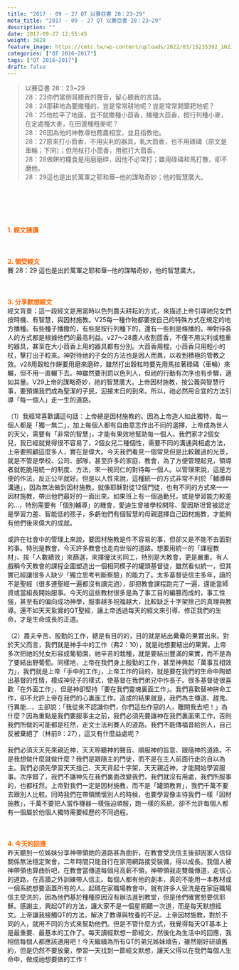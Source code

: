 ```yaml
---
title: "2017 - 09 - 27 QT 以賽亞書 28：23~29"
meta_title: "2017 - 09 - 27 QT 以賽亞書 28：23~29"
description: ""
date: 2017-09-27 12:55:45
weight: 3828
feature_image: https://cmtc.tw/wp-content/uploads/2022/03/15235392_10211799862337740_180693556567566654_o-1.webp
categories: ["QT 2016~2017"]
tags: ["QT 2016~2017"]
draft: false
---
```


<blockquote>以賽亞書 28：23~29<br />
28：23你們當側耳聽我的聲音，留心聽我的言語。<br />
28：24那耕地為要撒種的，豈是常常耕地呢？豈是常常開墾耙地呢？<br />
28：25他拉平了地面，豈不就撒種小茴香，播種大茴香，按行列種小麥，在定處種大麥，在田邊種粗麥呢？<br />
28：26因為他的神教導他務農相宜，並且指教他。<br />
28：27原來打小茴香，不用尖利的器具，軋大茴香，也不用碌碡（原文是車輪；下同）；但用杖打小茴香，用棍打大茴香。<br />
28：28做餅的糧食是用磨磨碎，因他不必常打；雖用碌碡和馬打散，卻不磨他。<br />
28：29這也是出於萬軍之耶和華─他的謀略奇妙；他的智慧廣大。</blockquote><br />
&nbsp;<br />
<br />
&nbsp;<br />
<br />
<span style="color: #ff6600;"><strong>1. </strong><strong>經文誦讀</strong></span><br />
<br />
<span style="color: #ff6600;"><strong> </strong></span><br />
<br />
<span style="color: #ff6600;"><strong>2. </strong><strong>領受經文<br />
</strong></span>賽 28：29 這也是出於萬軍之耶和華─他的謀略奇妙，他的智慧廣大。<br />
<br />
&nbsp;<br />
<br />
<span style="color: #ff6600;"><strong>3. 分享默想經文<br />
</strong></span>經文背景：這一段經文是用當時以色列農夫耕耘的方式，來描述上帝引導祂兒女們按時機、有智慧，與因材施教。V25每一種作物都要按自己的特殊方式在規定的地方播種。有些種子播撒的，有些是按行列種下的，還有一些則是條播的。神對待各人的方式都是根據他們的最高利益。v27～28農人收割茴香，不僅不用尖利或粗重的器具，甚至在大小茴香上用的器具都有分別。大茴香用棍，小茴香只用輕小的杖，擊打出子粒來。神對待祂的子女的方法也是因人而異，以收到積極的管教之效。v28用穀粒作餅要用磨來磨碎，雖然打出穀粒時要先用馬拉著碌碡（車輪）來輾，但不用一直輾下去。神雖然要刑罰以色列人，但祂的行動有次序也有步驟，適如其量。V29上帝的謀略奇妙，祂的智慧廣大。上帝因材施教，按公義與智慧行事，要預備我們成為聖潔的子民，迎接末日的到來。所以，祂必然用合宜的方法引導「每一個人」走一生的道路。<br />
<br />
（1）我經常喜歡講這句話：上帝總是因材施教的。因為上帝造人如此獨特，每一個人都是「獨一無二」，加上每個人都有自由意志作出不同的選擇，上帝成為世人的天父，需要有「非常的智慧」，才能有果效地幫助每一個人。我們家才2個女兒，我已經就覺得很不容易了，2個女兒二種個性，需要不同的溝通與相處方法，上帝要照顧這麼多人，實在是偉大。今天我們看見一個常見但是比較難過的光景，就是不管是學校、公司、部隊，甚至許多的家庭、教會，為了方便管理起見，領導者就乾脆用統一的制度、方法，來一視同仁的對待每一個人。以管理來說，這是方便的作法，反正公平就好。但是以人性來說，這種統一的方式非常不利於「輔導與溝通」，因為無法做到因材施教。就像耶穌對徒12個門徒，也有不同的方式來一一因材施教，帶出他們最好的一面出來。如果班上有一個過動兒，或是學習能力較差的…，特別需要有「個別輔導」的機會，愛迪生曾被學校開除、愛因斯坦曾被認定是學習力差、智能低的孩子，多虧他們有個智慧的母親選擇自己因材施教，才能夠有他們後來偉大的成就。<br />
<br />
或許在社會中的管理上來說，要因材施教是件不容易的事，但卻又是不能不去面對的事。特別是教會，今天許多教會也走向世俗的道路。想要用統一的「課程教材」、按「人數績效」來篩選，來擇優汰劣同工，特別是大教會，更是嚴重。有人戲稱今天教會的課程企圖塑造出一個相同模子的罐頭基督徒，雖然看似統一，但其實已經讓很多人缺少「獨立思考判斷察驗」的能力了。太多基督徒信主多年，讀的不是聖經（很多連聖經一遍都沒有讀完過），卻把教會課程跑完了一遍，還能當師資或當組長開始服事。今天的這些教材很多是為了事工目的編篡而成的，事工性強，甚至有的偏向成功神學，服事越多祝福越大，比較缺乏十字架捨己的真理與教導。還不如天天紥實的QT聖經，讓上帝透過每天的經文來引導、修正我們的生命，才是生命成長的正道。<br />
<br />
（2）農夫辛苦、殷勤的工作，總是有目的的，目的就是結出纍纍的果實出來。對於天父而言，我們就是神手中的工作（弗2：10），就是祂想要結出的果實。上帝多次把祂的兒女形容成葡萄園，祂辛苦的栽種，就是要結出豐滿的果實，而不是為了要結出野葡萄。同樣地，上帝在我們身上殷勤的工作，甚至神興起「萬事互相效力」，我們就是上帝「手中的工作」，上帝工作的目的，就是要在我們的生命中陶塑出基督的性情，模成神兒子的樣式，使基督在我們弟兄中作長子。很多基督徒很喜歡「在外面工作」，但是神卻堅持「要在我們靈魂裏面工作」。我們喜歡替神拼命工作，卻不允許上帝在我們的心裏面工作。造成的結果就是，我們為主傳道、趕鬼、行異能…，主卻說：「我從來不認識你們，你們這些作惡的人，離開我去吧！」為什麼？因為重點是我們要服事主之前，我們必須先要讓神在我們裏面來工作，否則我們所做的可能都是枉然，走文士法利賽人的道路。我們不能傳福音給別人，自己反被棄絕了（林前9：27），這又有什麼益處呢？<br />
<br />
我們必須天天先來親近神，天天聆聽神的聲音、順服神的旨意、跟隨神的道路。不是我想做什麼就做什麼？我們是跟隨主的門徒，而不是在主人前面行走的自以為主。我們必須先學習天天捨己、天天背起十字架，天天親近神，才能開始學習服事。次序錯了，我們不讓神先在我們裏面改變我們，我們就沒有用處，我們所服事的，也都枉然。上帝對我們一定是因材施教，而不是「罐頭教育」，我們千萬不要去跟別人比較。同時我們在帶領關懷別人的時候，也要學習像主待我們一樣「因材施教」，千萬不要把人當作機器一樣強迫順服，跑一樣的系統，卻不允許每個人都有一個屬於他個人獨特需要經歷的不同過程。<br />
<br />
&nbsp;<br />
<br />
<span style="color: #ff6600;"><strong>4. 今天的回應<br />
</strong></span>昨天聽到一位姊妹分享神帶領她的道路甚為曲折，在教會受洗信主後卻因家人信仰關係無法穩定聚會，二年時間只能自行在家用網路接受裝備，得以成長。我個人被神帶領也算曲折吧，在教會當傳道每個月高薪不領，神帶領我走雙職傳道，走信心的道路，在高牆之外訓練帶人信主。每個人都有他的劇本，真的不能用一本教材或一個系統想要涵蓋所有的人。起碼在家職場教會中，就有許多人受洗是在家庭職場信主受洗的，因為他們基於種種原因沒有辦法進到教堂，但是他們確實想要信耶穌。感謝主，興起QT的方法，讓大家不是一個星期聽一次道，而是每天默想經文。上帝讓我接觸QT的方法，解決了教導與牧養的不足。上帝因材施教，對於不同的人，就用不同的方式來幫助他們。但是不管什麼方式，我覺得每天QT基本上是最重要、最基本的工作了。每天讀經默想一節經文，然後化為生活中的回應，我相信每個人都應該適用吧！今天繼續為所有QT的弟兄姊妹禱告，雖然剛好研讀舊約，但是仍然不要放棄，學習一天找到一節經文默想，讓天父得以在我們每個人生命中，做成祂想要做的工作！
        